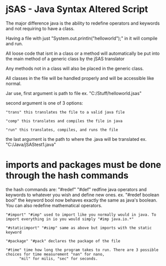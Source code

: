 # jSAS - Java Syntax Altered Script

The major difference java is the ability to redefine operators and keywords and not requiring to have a class.

Having a file with just "System.out.println("helloworld");" in it will compile and run.

All loose code that isnt in a class or a method will automatically be put into the main method of a generic class
  by the jSAS translator
  
Any methods not in a class will also be placed in the generic class.

All classes in the file will be handled properly and will be accessible like normal.


Jar use, first argument is path to file ex. "C:/Stuff/helloworld.jsas"

  second argument is one of 3 options:
  
    "trans" this translates the file to a valid java file
    
    "comp" this translates and compiles the file in java
    
    "run" this translates, compiles, and runs the file
    
  the last argument is the path to where the .java will be translated ex. "C:/Java/jSAStest1.java"
  
  
# imports and packages must be done through the hash commands
  the hash commands are:
    "#redef" "#def" redfine java operators and keywords to whatever you wish and define new ones. ex. "#redef boolean bool"
        the keyword bool now behaves exactly the same as java's boolean. You can also redefine mathematical operators.
    
    "#import" "#imp" used to import like you normally would in java. To import everything in io you would simply "#imp java.io.*"
    
    "#staticimport" "#simp" same as above but imports with the static keyword
    
    "#package" "#pack" declares the package of the file
    
    "#time" time how long the program takes to run. There are 3 possible choices for time measurement "nan" for nano,
          "mil" for milis, "sec" for seconds.
